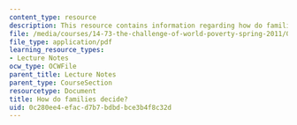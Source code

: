 ```yaml
---
content_type: resource
description: This resource contains information regarding how do families decide?
file: /media/courses/14-73-the-challenge-of-world-poverty-spring-2011/0c280ee4efacd7b7bdbdbce3b4f8c32d_MIT14_73S11_Lec13_slides.pdf
file_type: application/pdf
learning_resource_types:
- Lecture Notes
ocw_type: OCWFile
parent_title: Lecture Notes
parent_type: CourseSection
resourcetype: Document
title: How do families decide?
uid: 0c280ee4-efac-d7b7-bdbd-bce3b4f8c32d
---
```

